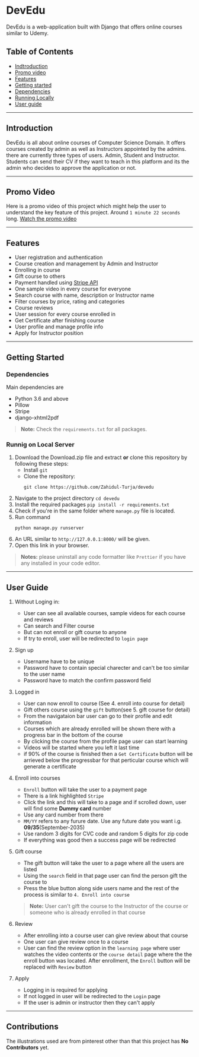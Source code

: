 # DevEdu

DevEdu is a web-application built with Django that offers online courses similar to Udemy.

## Table of Contents
- [Indtroduction](#introduction)
- [Promo video](#promo-video)
- [Features](#features)
- [Getting started](#getting-started)
- [Dependencies](#dependencies)
- [Running Locally](#runnig-on-local-server)
- [User guide](#user-guide)

___
## Introduction
DevEdu is all about online courses of Computer Science Domain. It offers courses created by admin as well as Instructors appointed by the admins.
there are currently three types of users. Admin, Student and Instructor. Students can send their CV if they want to teach in this platform and its the admin who decides to approve the application or not.

___
## Promo Video

Here is a promo video of this project which might help the user to understand the key feature of this project. Around `1 minute 22 seconds` long. 
[Watch the promo video](https://youtu.be/yI3u-uOfC3w)

___
## Features
- User registration and authentication
- Course creation and management by Admin and Instructor
- Enrolling in course
- Gift course to others
- Payment handled using [Stripe API](https://stripe.com/docs/testing)
- One sample video in every course for everyone
- Search course with name, description or Instructor name
- Filter courses by price, rating and categories
- Course reviews
- User session for every course enrolled in
- Get Certificate after finishing course
- User profile and manage profile info
- Apply for Instructor position

___
## Getting Started

### Dependencies

Main dependencies are
- Python 3.6 and above
- Pillow
- Stripe
- django-xhtml2pdf

> **Note:** Check the `requirements.txt` for all packages.


### Runnig on Local Server
1. Download the Download.zip file and extract **or** clone this repository by following these steps:
    * Install `git`
    * Clone the repository:
        ```
        git clone https://github.com/Zahidul-Turja/devedu
        ```
2. Navigate to the project directory
        ```
        cd devedu
        ```
3. Install the required packages
        ```
        pip install -r requirements.txt
        ```
4. Check if you're in the same folder where `manage.py` file is located.
5. Run command
    ```
    python manage.py runserver
    ```
6. An URL similar to `http://127.0.0.1:8000/` will be given.
7. Open this link in your browser.

> **Notes:** please uninstall any code formatter like `Prettier` if you have any installed in your code editor.

___
## User Guide
1. Without Loging in:
    * User can see all available courses, sample videos for each course and reviews
    * Can search and Filter course
    * But can not enroll or gift course to anyone
    * If try to enroll, user will be redirected to `login page`
2. Sign up
    * Username have to be unique
    * Password have to contain special charecter and can't be too similar to the user name
    * Password have to match the confirm password field
3. Logged in
    * User can now enroll to course (See 4. enroll into course for detail)
    * Gift others course using the `gift` button(see 5. gift course for detail)
    * From the navigataion bar user can go to their profile and edit information
    * Courses which are already enrolled will be shown there with a progress bar in the bottom of the course
    * By clicking the course from the profile page user can start learning
    * Videos will be started where you left it last time
    * if 90% of the course is finished then a `Get Certificate` button will be arrieved below the progressbar for that perticular course which will generate a certificate

4. Enroll into courses
    * `Enroll` button will take the user to a payment page
    * There is a link highlighted `Stripe`
    * Click the link and this will take to a page and if scrolled down, user will find some **Dummy card** number
    * Use any card number from there
    * `MM/YY` refers to any furure date. Use any future date you want i.g. **09/35**(September-2035)
    * Use random 3 digits for CVC code and random 5 digits for zip code
    * If everything was good then a success page will be redirected

5. Gift course
    * The gift button will take the user to a page where all the users are listed
    * Using the `search` field in that page user can find the person gift the course to 
    * Press the blue button along side users name and the rest of the process is similar to `4. Enroll into course`
    
    > **Note:** User can't gift the course to the Instructor of the course or someone who is already enrolled in that course

6. Review
    * After enrolling into a course user can give review about that course
    * One user can give review once to a course
    * User can find the review option in the `learning page` where user watches the video contents or the `course detail` page where the the enroll button was located. After enrollment, the `Enroll` button will be replaced with `Review` button

7. Apply
    * Logging in is required for applying 
    * If not logged in user will be redirected to the `Login` page
    * If the user is admin or instructor then they can't apply

___
## Contributions
The illustrations used are from pinterest other than that this project has **No Contributors** yet. 
